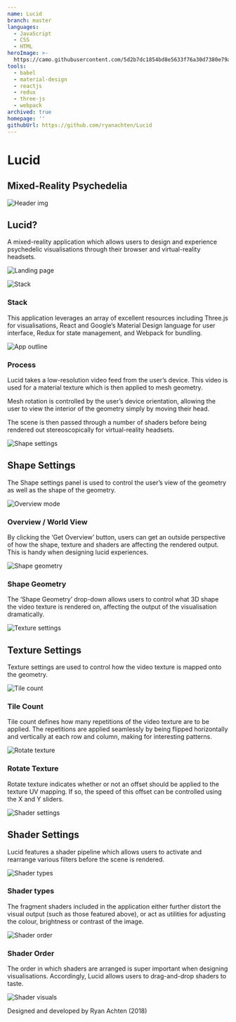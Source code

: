 ```yaml
---
name: Lucid
branch: master
languages:
  - JavaScript
  - CSS
  - HTML
heroImage: >-
  https://camo.githubusercontent.com/5d2b7dc1854bd8e5633f76a30d7380e79a797f0aafd7d1e97cff98d9b9adb977/68747470733a2f2f6d69722d73332d63646e2d63662e626568616e63652e6e65742f70726f6a6563745f6d6f64756c65732f313430302f64353765323136363038343933392e356230613833313062343137382e6a7067
tools:
  - babel
  - material-design
  - reactjs
  - redux
  - three-js
  - webpack
archived: true
homepage: ''
githubUrl: https://github.com/ryanachten/Lucid
---
```

# Lucid
## Mixed-Reality Psychedelia

![Header img](https://mir-s3-cdn-cf.behance.net/project_modules/1400/1f62fd66084939.5b0ba1beb3942.jpg)

## Lucid?
A mixed-reality application which allows users to design and experience psychedelic visualisations through their browser and virtual-reality headsets.

![Landing page](https://mir-s3-cdn-cf.behance.net/project_modules/max_1200/1286b366084939.5b0b3d2063f62.jpg)

![Stack](https://mir-s3-cdn-cf.behance.net/project_modules/max_1200/3c6bb666084939.5b0b3d2064968.png)

### Stack
This application leverages an array of excellent resources including Three.js for visualisations, React and Google’s Material Design language for user interface, Redux for state management, and Webpack for bundling.

![App outline](https://mir-s3-cdn-cf.behance.net/project_modules/1400/a4ec7966084939.5b0a80f93ab3b.png)

### Process
Lucid takes a low-resolution video feed from the user’s device.
This video is used for a material texture which is then applied to mesh geometry.

Mesh rotation is controlled by the user’s device orientation, allowing the user to view the interior of the geometry simply by moving their head.

The scene is then passed through a number of shaders before being rendered out stereoscopically for virtual-reality headsets.

![Shape settings](https://mir-s3-cdn-cf.behance.net/project_modules/1400/79a99066084939.5b0a80f93afe4.jpg)

## Shape Settings
The Shape settings panel is used to control the user’s view of the geometry as well as the shape of the geometry.

![Overview mode](https://mir-s3-cdn-cf.behance.net/project_modules/max_1200/b7526d66084939.5b0a80f93a737.jpg)

### Overview / World View
By clicking the ‘Get Overview’ button, users can get an outside perspective of how the shape, texture and shaders are affecting the rendered output. This is handy when designing lucid experiences.

![Shape geometry](https://mir-s3-cdn-cf.behance.net/project_modules/max_1200/dafb0066084939.5b0a8564b4dc5.png)

### Shape Geometry
The ‘Shape Geometry’ drop-down allows users to control what 3D shape the video texture is rendered on, affecting the output of the visualisation dramatically.

![Texture settings](https://mir-s3-cdn-cf.behance.net/project_modules/1400/ea7d5766084939.5b0a80f93bc44.jpg)

## Texture Settings
Texture settings are used to control how the video texture is mapped onto the geometry.

![Tile count](https://mir-s3-cdn-cf.behance.net/project_modules/max_1200/56c4c766084939.5b0a8214b3c31.png)

### Tile Count
Tile count defines how many repetitions of the video texture are to be applied. The repetitions are applied seamlessly by being flipped horizontally and vertically at each row and column, making for interesting patterns.

![Rotate texture](https://mir-s3-cdn-cf.behance.net/project_modules/max_1200/c8344b66084939.5b0a81eab1746.png)

### Rotate Texture
Rotate texture indicates whether or not an offset should be applied to the texture UV mapping. If so, the speed of this offset can be controlled using the X and Y sliders.

![Shader settings](https://mir-s3-cdn-cf.behance.net/project_modules/1400/d57e2166084939.5b0a8310b4178.jpg)

## Shader Settings
Lucid features a shader pipeline which allows users to activate and rearrange various filters before the scene is rendered.

![Shader types](https://mir-s3-cdn-cf.behance.net/project_modules/max_1200/ecdf0166084939.5b0a8310b3a26.png)

### Shader types
The fragment shaders included in the application either further distort the visual output (such as those featured above), or act as utilities for adjusting the colour, brightness or contrast of the image.

![Shader order](https://mir-s3-cdn-cf.behance.net/project_modules/max_1200/c34e9c66084939.5b0a8310b3371.png)

### Shader Order
The order in which shaders are arranged is super important when designing visualisations. Accordingly, Lucid allows users to drag-and-drop shaders to taste.

![Shader visuals](https://mir-s3-cdn-cf.behance.net/project_modules/1400/1ed0fc66084939.5b0b4ec67be87.jpg)

Designed and developed by Ryan Achten (2018)
